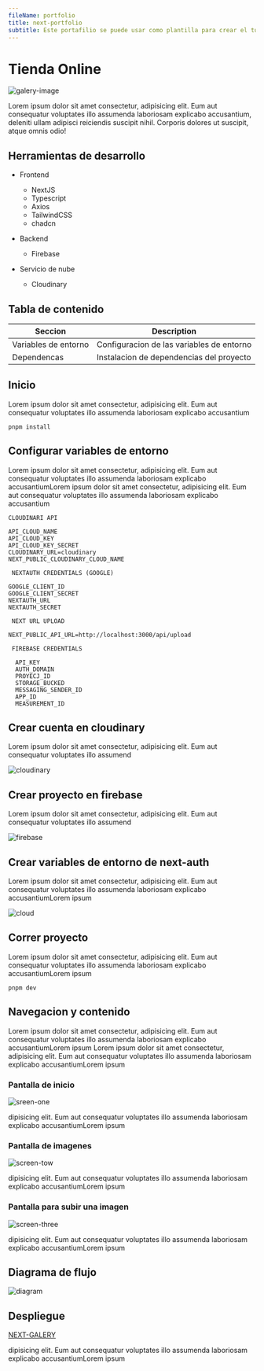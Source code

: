 ```yaml
---
fileName: portfolio
title: next-portfolio
subtitle: Este portafilio se puede usar como plantilla para crear el tuyo modificandolo a tus necesidades
---
```


# Tienda Online
![galery-image](/images/galery/galery.webp)

Lorem ipsum dolor sit amet consectetur, adipisicing elit. Eum aut consequatur voluptates illo assumenda laboriosam explicabo accusantium, deleniti ullam adipisci reiciendis suscipit nihil. Corporis dolores ut suscipit, atque omnis odio!

## Herramientas de desarrollo
* Frontend
    * NextJS
    * Typescript
    * Axios
    * TailwindCSS
    * chadcn

* Backend
	* Firebase

* Servicio de nube
	* Cloudinary

## Tabla de contenido

| Seccion              | Description                                 |
| -------------------- | ------------------------------------------- |
| Variables de entorno | Configuracion de las variables de entorno  |
| Dependencas          | Instalacion de dependencias del proyecto    |

## Inicio
Lorem ipsum dolor sit amet consectetur, adipisicing elit. Eum aut consequatur voluptates illo assumenda laboriosam explicabo accusantium

```
pnpm install
```
## Configurar variables de entorno

Lorem ipsum dolor sit amet consectetur, adipisicing elit. Eum aut consequatur voluptates illo assumenda laboriosam explicabo accusantiumLorem ipsum dolor sit amet consectetur, adipisicing elit. Eum aut consequatur voluptates illo assumenda laboriosam explicabo accusantium

```
CLOUDINARI API

API_CLOUD_NAME
API_CLOUD_KEY
API_CLOUD_KEY_SECRET
CLOUDINARY_URL=cloudinary
NEXT_PUBLIC_CLOUDINARY_CLOUD_NAME

 NEXTAUTH CREDENTIALS (GOOGLE)

GOOGLE_CLIENT_ID
GOOGLE_CLIENT_SECRET
NEXTAUTH_URL
NEXTAUTH_SECRET

 NEXT URL UPLOAD

NEXT_PUBLIC_API_URL=http://localhost:3000/api/upload

 FIREBASE CREDENTIALS

  API_KEY
  AUTH_DOMAIN
  PROYECJ_ID
  STORAGE_BUCKED
  MESSAGING_SENDER_ID
  APP_ID
  MEASUREMENT_ID
```

## Crear cuenta en cloudinary

Lorem ipsum dolor sit amet consectetur, adipisicing elit. Eum aut consequatur voluptates illo assumend

![cloudinary](/images/galery/cloudinary.webp)


## Crear proyecto en firebase

Lorem ipsum dolor sit amet consectetur, adipisicing elit. Eum aut consequatur voluptates illo assumend

![firebase](/images/galery/firebase.webp)

## Crear variables de entorno de next-auth

Lorem ipsum dolor sit amet consectetur, adipisicing elit. Eum aut consequatur voluptates illo assumenda laboriosam explicabo accusantiumLorem ipsum

![cloud](/images/galery/cloud.webp)

## Correr proyecto

Lorem ipsum dolor sit amet consectetur, adipisicing elit. Eum aut consequatur voluptates illo assumenda laboriosam explicabo accusantiumLorem ipsum

```
pnpm dev
```

## Navegacion y contenido

Lorem ipsum dolor sit amet consectetur, adipisicing elit. Eum aut consequatur voluptates illo assumenda laboriosam explicabo accusantiumLorem ipsum Lorem ipsum dolor sit amet consectetur, adipisicing elit. Eum aut consequatur voluptates illo assumenda laboriosam explicabo accusantiumLorem ipsum

### Pantalla de inicio

![sreen-one](/images/galery/galery.webp)

dipisicing elit. Eum aut consequatur voluptates illo assumenda laboriosam explicabo accusantiumLorem ipsum

### Pantalla de imagenes

![screen-tow](/images/galery/galery-images.webp)

dipisicing elit. Eum aut consequatur voluptates illo assumenda laboriosam explicabo accusantiumLorem ipsum

### Pantalla para subir una imagen

![screen-three](/images/galery/upload-image.webp)

dipisicing elit. Eum aut consequatur voluptates illo assumenda laboriosam explicabo accusantiumLorem ipsum

## Diagrama de flujo

![diagram](/images/galery/diagram.webp)

## Despliegue

[NEXT-GALERY](https://nextjs-galery.vercel.app/)

dipisicing elit. Eum aut consequatur voluptates illo assumenda laboriosam explicabo accusantiumLorem ipsum